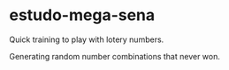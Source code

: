 # estudo-mega-sena

Quick training to play with lotery numbers.

Generating random number combinations that never won.

